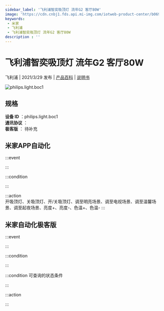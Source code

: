 ```yaml
---
sidebar_label: '飞利浦智奕吸顶灯 流年G2 客厅80W'
image: 'https://cdn.cnbj1.fds.api.mi-img.com/iotweb-product-center/b069f7abc59a8d1ee59b1011dbf923e3_北欧客厅80w.png?GalaxyAccessKeyId=AKVGLQWBOVIRQ3XLEW&Expires=9223372036854775807&Signature=dqlGIzjsVKCJQxWh1rSt0JJXmfs='
keywords: 
 - 米家
 - 飞利浦
 - 飞利浦智奕吸顶灯 流年G2 客厅80W
description : ''
---
```

# 飞利浦智奕吸顶灯 流年G2 客厅80W

飞利浦 | 2021/3/29 发布 | [产品百科](https://home.mi.com/webapp/content/baike/product/index.html?model=philips.light.boc1/) | [说明书](https://home.mi.com/views/introduction.html?model=philips.light.boc1&region=cn)

![philips.light.boc1](https://cdn.cnbj1.fds.api.mi-img.com/iotweb-product-center/b069f7abc59a8d1ee59b1011dbf923e3_北欧客厅80w.png?GalaxyAccessKeyId=AKVGLQWBOVIRQ3XLEW&Expires=9223372036854775807&Signature=dqlGIzjsVKCJQxWh1rSt0JJXmfs=)

## 规格  
> 
**设备 ID** ：philips.light.boc1  
**通讯协议** ：  
**极客版**  ： 待补充 


## 米家APP自动化  

:::event  

:::

:::condition  

:::

:::action   
开吸顶灯、关吸顶灯、开/关吸顶灯、调至明亮场景、调至电视场景、调至温馨场景、调至起夜场景、亮度+、亮度-、色温+、色温-
:::

## 米家自动化极客版  

:::event  

:::

:::condition  

:::

:::condition 可查询的状态条件  

:::

:::action  

:::

        
